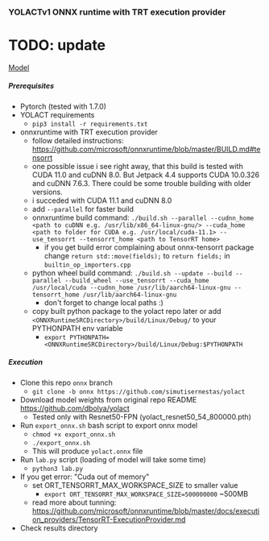### YOLACTv1 ONNX runtime with TRT execution provider

# TODO: update

[Model](https://drive.google.com/file/d/1bkHD6EMLVhxKFv1L9ZHc-OOWmOKvj8pi/view?usp=sharing)

##### Prerequisites
- Pytorch (tested with 1.7.0)
- YOLACT requirements
  - ``pip3 install -r requirements.txt``
- onnxruntime with TRT execution provider
  - follow detailed instructions: https://github.com/microsoft/onnxruntime/blob/master/BUILD.md#tensorrt
  - one possible issue i see right away, that this build is tested with CUDA 11.0 and cuDNN 8.0. But Jetpack 4.4 supports CUDA 10.0.326 and cuDNN 7.6.3. There could be some trouble building with older versions.
  - i succeded with CUDA 11.1 and cuDNN 8.0
  - add ``--parallel`` for faster build
  - onnxruntime build command: ``./build.sh --parallel --cudnn_home <path to cuDNN e.g. /usr/lib/x86_64-linux-gnu/> --cuda_home <path to folder for CUDA e.g. /usr/local/cuda-11.1> --use_tensorrt --tensorrt_home <path to TensorRT home>``
    - if you get build error complaining about onnx-tensorrt package change ``return std::move(fields);`` to ``return fields;`` in ``builtin_op_importers.cpp``
  - python wheel build command: ``./build.sh --update --build --parallel --build_wheel --use_tensorrt --cuda_home /usr/local/cuda --cudnn_home /usr/lib/aarch64-linux-gnu --tensorrt_home /usr/lib/aarch64-linux-gnu``
    - don't forget to change local paths :)
  - copy built python package to the yolact repo later or add ``<ONNXRuntimeSRCDirectory>/build/Linux/Debug/`` to your PYTHONPATH env variable
    - ``export PYTHONPATH=<ONNXRuntimeSRCDirectory>/build/Linux/Debug:$PYTHONPATH``

##### Execution
- Clone this repo ``onnx`` branch
  - ``git clone -b onnx https://github.com/simutisernestas/yolact`` 
- Download model weights from original repo README https://github.com/dbolya/yolact
  - Tested only with Resnet50-FPN (yolact_resnet50_54_800000.pth)
- Run ``export_onnx.sh`` bash script to export onnx model
  - ``chmod +x export_onnx.sh``
  - ``./export_onnx.sh``
  - This will produce ``yolact.onnx`` file
- Run ``lab.py`` script (loading of model will take some time)
  - ``python3 lab.py``
- If you get error: "Cuda out of memory"
  - set ORT_TENSORRT_MAX_WORKSPACE_SIZE to smaller value
    - ``export ORT_TENSORRT_MAX_WORKSPACE_SIZE=500000000`` ~500MB
  - read more about tunning: https://github.com/microsoft/onnxruntime/blob/master/docs/execution_providers/TensorRT-ExecutionProvider.md
- Check results directory